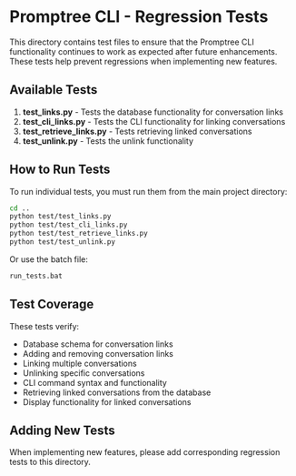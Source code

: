 # Promptree CLI - Regression Tests

This directory contains test files to ensure that the Promptree CLI functionality continues to work as expected after future enhancements. These tests help prevent regressions when implementing new features.

## Available Tests

1. **test_links.py** - Tests the database functionality for conversation links
2. **test_cli_links.py** - Tests the CLI functionality for linking conversations
3. **test_retrieve_links.py** - Tests retrieving linked conversations
4. **test_unlink.py** - Tests the unlink functionality

## How to Run Tests

To run individual tests, you must run them from the main project directory:

```bash
cd ..
python test/test_links.py
python test/test_cli_links.py
python test/test_retrieve_links.py
python test/test_unlink.py
```

Or use the batch file:

```bash
run_tests.bat
```

## Test Coverage

These tests verify:

- Database schema for conversation links
- Adding and removing conversation links
- Linking multiple conversations
- Unlinking specific conversations
- CLI command syntax and functionality
- Retrieving linked conversations from the database
- Display functionality for linked conversations

## Adding New Tests

When implementing new features, please add corresponding regression tests to this directory.